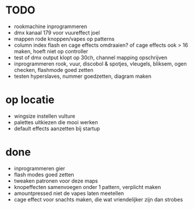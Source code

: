 # TODO

- rookmachine inprogrammeren
- dmx kanaal 179 voor vuureffect joel
- mappen rode knoppen/vapes op patterns
- column index flash en cage effects omdraaien? of cage effects ook > 16 maken, hoeft niet op controller
- test of dmx output klopt op 30ch, channel mapping opschrijven
- inprogrammeren rook, vuur, discobol & spotjes, vleugels, bliksem, ogen checken, flashmode goed zetten
- testen hyperslaves, nummer goedzetten, diagram maken

# op locatie

- wingsize instellen vulture
- palettes uitkiezen die mooi werken
- default effects aanzetten bij startup

# done
- inprogrammeren gier
- flash modes goed zetten
- tweaken patronen voor deze maps
- knopeffecten samenvoegen onder 1 pattern, verplicht maken
- amountpressed niet de vapes laten meetellen
- cage effect voor snachts maken, die wat vriendelijker zijn dan strobes 
